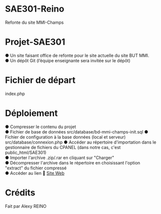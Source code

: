 # SAE301-Reino
Refonte du site MMI-Champs
# Projet-SAE301
● Un site faisant office de refonte pour le site actuelle du site BUT MMI.<br>
● Un dépôt Git (l’équipe enseignante sera invitée sur le dépôt)

# Fichier de départ 
index.php


# Déploiement 
● Compresser le contenu du projet<br>
● Fichier de base de données src/database/bd-mmi-champs-init.sql
● Fichier de configuration à la base données (local et serveur) src/database/connexion.php
● Accéder au répertoire d'importation dans le gestionnaire de fichiers du CPANEL (dans notre cas, c'est public_html/SAE301)<br>
● Importer l'archive .zip/.rar en cliquant sur "Charger"<br>
● Décompresser l'archive dans le répertoire en choisissant l'option "extract" du fichier compressé<br>
● Accéder au lien 🎉 <a href="http://reino-joaquim-alexy.jlnm7038.odns.fr/index" href="_BLANK">Site Web</a><br>

# Crédits
Fait par Alexy REINO

